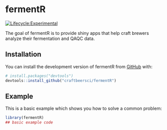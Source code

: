 
# fermentR

<!-- badges: start -->
[![Lifecycle:Experimental](https://img.shields.io/badge/Lifecycle-Experimental-339999)](<Redirect-URL>)
<!-- badges: end -->

The goal of fermentR is to provide shiny apps that help craft brewers analyze their fermentation and QAQC data.

## Installation

You can install the development version of fermentR from [GitHub](https://github.com/) with:

``` r
# install.packages("devtools")
devtools::install_github("craftbeersci/fermentR")
```

## Example

This is a basic example which shows you how to solve a common problem:

``` r
library(fermentR)
## basic example code
```


